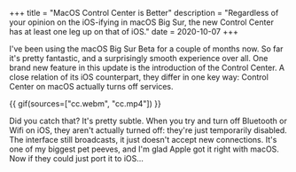 +++
title = "MacOS Control Center is Better"
description = "Regardless of your opinion on the iOS-ifying in macOS Big Sur, the new Control Center has at least one leg up on that of iOS."
date = 2020-10-07
+++

I've been using the macOS Big Sur Beta for a couple of months now. So far it's pretty fantastic, and a surprisingly smooth experience over all. One brand new feature in this
update is the introduction of the Control Center. A close relation of its iOS counterpart, they differ in one key way: Control Center on macOS actually turns off services.

<!-- more -->

{{ gif(sources=["cc.webm", "cc.mp4"]) }}

Did you catch that? It's pretty subtle. When you try and turn off Bluetooth or Wifi on iOS, they aren't actually turned off: they're just temporarily disabled. The interface
still broadcasts, it just doesn't accept new connections. It's one of my biggest pet peeves, and I'm glad Apple got it right with macOS. Now if they could just port it to iOS...

